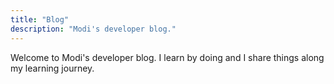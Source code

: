 ```yaml
---
title: "Blog"
description: "Modi's developer blog."
---
```


Welcome to Modi's developer blog. 
I learn by doing and I share things along my learning journey.